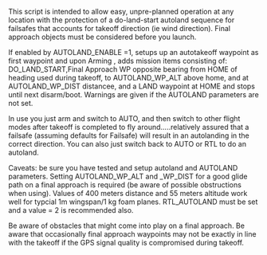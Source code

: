 This script is intended to allow easy, unpre-planned operation at any location with the protection of a do-land-start autoland sequence for failsafes that accounts for takeoff direction (ie wind direction). Final approach objects must be considered before you launch.

If enabled by AUTOLAND_ENABLE =1, setups up an autotakeoff waypoint as first waypoint and upon Arming , adds mission items consisting of:  DO_LAND_START,Final Approach WP opposite bearing from HOME of heading used during takeoff, to AUTOLAND_WP_ALT above home,  and at AUTOLAND_WP_DIST distancee, and a LAND waypoint at HOME and stops until next disarm/boot. Warnings are given if the AUTOLAND parameters are not set.

In use you just arm and switch to AUTO, and then switch to other flight modes after takeoff is completed to fly around.....relatively assured that a failsafe (assuming defaults for Failsafe) will result in an autolanding in the correct direction. You can also just switch back to AUTO or RTL to do an autoland. 

Caveats: be sure you have tested and setup autoland and AUTOLAND parameters. Setting AUTOLAND_WP_ALT and _WP_DIST for a good glide path on a final approach is required (be aware of possible obstructions when using). Values of 400 meters distance and 55 meters altitude work well for typcial 1m wingspan/1 kg foam planes. RTL_AUTOLAND must be set and a value = 2 is recommended also.

Be aware of obstacles that might come into play on a final approach. Be aware that occasionally final approach waypoints may not be exactly in line with the takeoff if the GPS signal quality is compromised during takeoff.
